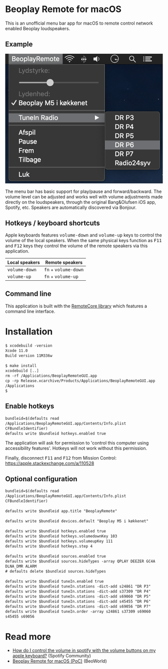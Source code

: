 # Beoplay Remote for macOS

This is an unofficial menu bar app for macOS to remote control network enabled Beoplay loudspeakers.

## Example

![Screenshot](./screenshot.png)

The menu bar has basic support for play/pause and forward/backward. The volume level can be adjusted and works well with volume adjustments made directly on the loudspeakers, through the original Bang&Olufsen iOS app, Spotify, etc. Speakers are automatically discovered via Bonjour.


## Hotkeys / keyboard shortcuts
Apple keyboards features <kbd>volume-down</kbd> and <kbd>volume-up</kbd> keys to control the volume of the local speakers. When the same physical keys function as <kbd>F11</kbd> and <kbd>F12</kbd> keys they control the volume of the remote speakers via this application.

| Local speakers           | Remote speakers                        |
| ------------------------ | -------------------------------------- |
| <kbd>volume-down</kbd>   | <kbd>fn</kbd> + <kbd>volume-down</kbd> |
| <kbd>volume-up</kbd>     | <kbd>fn</kbd> + <kbd>volume-up</kbd>   |


## Command line
This application is built with the [RemoteCore library](https://github.com/tlk/beoplay-macos-remote-cli) which features a command line interface.


# Installation
```
$ xcodebuild -version
Xcode 11.0
Build version 11M336w

$ make install
xcodebuild [..]
rm -rf /Applications/BeoplayRemoteGUI.app
cp -rp Release.xcarchive/Products/Applications/BeoplayRemoteGUI.app /Applications
$
```

## Enable hotkeys
```
bundleid=$(defaults read /Applications/BeoplayRemoteGUI.app/Contents/Info.plist CFBundleIdentifier)
defaults write $bundleid hotkeys.enabled true
```
The application will ask for permission to 'control this computer using accessibility features'. Hotkeys will not work without this permission.

Finally, disconnect <kbd>F11</kbd> and <kbd>F12</kbd> from Mission Control: https://apple.stackexchange.com/a/110528


## Optional configuration
```
bundleid=$(defaults read /Applications/BeoplayRemoteGUI.app/Contents/Info.plist CFBundleIdentifier)

defaults write $bundleid app.title "BeoplayRemote"

defaults write $bundleid devices.default "Beoplay M5 i køkkenet"

defaults write $bundleid hotkeys.enabled true
defaults write $bundleid hotkeys.volumedownKey 103
defaults write $bundleid hotkeys.volumeupKey 111
defaults write $bundleid hotkeys.step 4

defaults write $bundleid sources.enabled true
defaults write $bundleid sources.hideTypes -array QPLAY DEEZER GC4A DLNA_DMR ALARM
# defaults delete $bundleid sources.hideTypes

defaults write $bundleid tuneIn.enabled true
defaults write $bundleid tuneIn.stations -dict-add s24861 "DR P3"
defaults write $bundleid tuneIn.stations -dict-add s37309 "DR P4"
defaults write $bundleid tuneIn.stations -dict-add s69060 "DR P5"
defaults write $bundleid tuneIn.stations -dict-add s45455 "DR P6"
defaults write $bundleid tuneIn.stations -dict-add s69056 "DR P7"
defaults write $bundleid tuneIn.order -array s24861 s37309 s69060 s45455 s69056
```

# Read more
* [How do I control the volume in spotify with the volume buttons on my apple keyboard?](https://community.spotify.com/t5/Desktop-Mac/How-do-I-control-the-volume-in-spotify-with-the-volume-buttons/m-p/4726068) (Spotify Community)
* [Beoplay Remote for macOS (PoC)](https://forum.beoworld.org/forums/t/37724.aspx) (BeoWorld)
